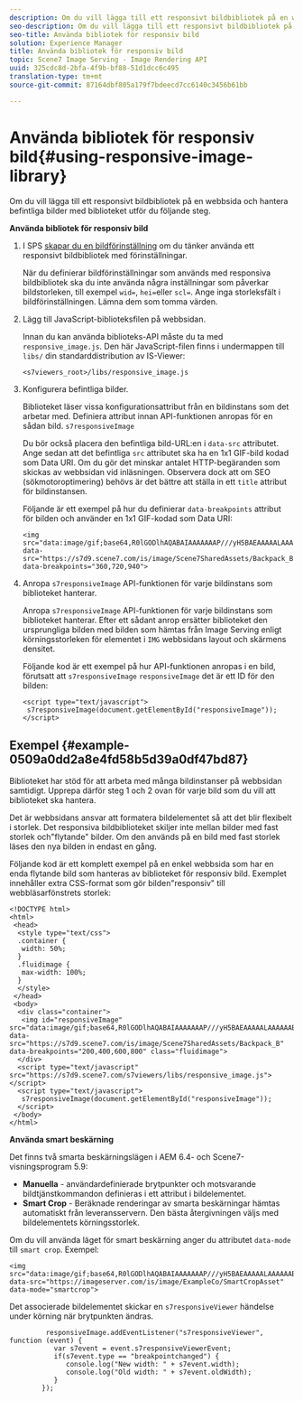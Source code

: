 ```yaml
---
description: Om du vill lägga till ett responsivt bildbibliotek på en webbsida och hantera befintliga bilder med biblioteket utför du följande steg.
seo-description: Om du vill lägga till ett responsivt bildbibliotek på en webbsida och hantera befintliga bilder med biblioteket utför du följande steg.
seo-title: Använda bibliotek för responsiv bild
solution: Experience Manager
title: Använda bibliotek för responsiv bild
topic: Scene7 Image Serving - Image Rendering API
uuid: 325cdc8d-2bfa-4f9b-bf88-51d1dcc6c495
translation-type: tm+mt
source-git-commit: 87164dbf805a179f7bdeecd7cc6140c3456b61bb

---
```



# Använda bibliotek för responsiv bild{#using-responsive-image-library}

Om du vill lägga till ett responsivt bildbibliotek på en webbsida och hantera befintliga bilder med biblioteket utför du följande steg.

**Använda bibliotek för responsiv bild**

1. I SPS [skapar du en bildförinställning](http://help.adobe.com/en_US/scene7/using/WS2F6A1049-B41F-447d-A520-91227F9CDABF.html) om du tänker använda ett responsivt bildbibliotek med förinställningar.

   När du definierar bildförinställningar som används med responsiva bildbibliotek ska du inte använda några inställningar som påverkar bildstorleken, till exempel `wid=`, `hei=`eller `scl=`. Ange inga storleksfält i bildförinställningen. Lämna dem som tomma värden.
1. Lägg till JavaScript-biblioteksfilen på webbsidan.

   Innan du kan använda biblioteks-API måste du ta med `responsive_image.js`. Den här JavaScript-filen finns i undermappen till `libs/` din standarddistribution av IS-Viewer:

   `<s7viewers_root>/libs/responsive_image.js`
1. Konfigurera befintliga bilder.

   Biblioteket läser vissa konfigurationsattribut från en bildinstans som det arbetar med. Definiera attribut innan API-funktionen anropas för en sådan bild. `s7responsiveImage`

   Du bör också placera den befintliga bild-URL:en i `data-src` attributet. Ange sedan att det befintliga `src` attributet ska ha en 1x1 GIF-bild kodad som Data URI. Om du gör det minskar antalet HTTP-begäranden som skickas av webbsidan vid inläsningen. Observera dock att om SEO (sökmotoroptimering) behövs är det bättre att ställa in ett `title` attribut för bildinstansen.

   Följande är ett exempel på hur du definierar `data-breakpoints` attribut för bilden och använder en 1x1 GIF-kodad som Data URI:

   ```
   <img src="data:image/gif;base64,R0lGODlhAQABAIAAAAAAAP///yH5BAEAAAAALAAAAAABAAEAAAIBRAA7" data-src="https://s7d9.scene7.com/is/image/Scene7SharedAssets/Backpack_B" data-breakpoints="360,720,940">
   ```

1. Anropa `s7responsiveImage` API-funktionen för varje bildinstans som biblioteket hanterar.

   Anropa `s7responsiveImage` API-funktionen för varje bildinstans som biblioteket hanterar. Efter ett sådant anrop ersätter biblioteket den ursprungliga bilden med bilden som hämtas från Image Serving enligt körningsstorleken för elementet i `IMG` webbsidans layout och skärmens densitet.

   Följande kod är ett exempel på hur API-funktionen anropas i en bild, förutsatt att `s7responsiveImage` `responsiveImage` det är ett ID för den bilden:

   ```
   <script type="text/javascript"> 
    s7responsiveImage(document.getElementById("responsiveImage")); 
   </script>
   ```

## Exempel {#example-0509a0dd2a8e4fd58b5d39a0df47bd87}

Biblioteket har stöd för att arbeta med många bildinstanser på webbsidan samtidigt. Upprepa därför steg 1 och 2 ovan för varje bild som du vill att biblioteket ska hantera.

Det är webbsidans ansvar att formatera bildelementet så att det blir flexibelt i storlek. Det responsiva bildbiblioteket skiljer inte mellan bilder med fast storlek och&quot;flytande&quot; bilder. Om den används på en bild med fast storlek läses den nya bilden in endast en gång.

Följande kod är ett komplett exempel på en enkel webbsida som har en enda flytande bild som hanteras av biblioteket för responsiv bild. Exemplet innehåller extra CSS-format som gör bilden&quot;responsiv&quot; till webbläsarfönstrets storlek:

```
<!DOCTYPE html> 
<html> 
 <head> 
  <style type="text/css"> 
  .container { 
   width: 50%; 
  } 
  .fluidimage { 
   max-width: 100%; 
  } 
  </style> 
 </head> 
 <body> 
  <div class="container"> 
   <img id="responsiveImage" src="data:image/gif;base64,R0lGODlhAQABAIAAAAAAAP///yH5BAEAAAAALAAAAAABAAEAAAIBRAA7" data-src="https://s7d9.scene7.com/is/image/Scene7SharedAssets/Backpack_B" data-breakpoints="200,400,600,800" class="fluidimage"> 
  </div> 
  <script type="text/javascript" src="https://s7d9.scene7.com/s7viewers/libs/responsive_image.js"></script> 
  <script type="text/javascript"> 
   s7responsiveImage(document.getElementById("responsiveImage")); 
  </script> 
 </body> 
</html>
```

**Använda smart beskärning**

Det finns två smarta beskärningslägen i AEM 6.4- och Scene7-visningsprogram 5.9:

* **Manuella** - användardefinierade brytpunkter och motsvarande bildtjänstkommandon definieras i ett attribut i bildelementet.
* **Smart Crop** - Beräknade renderingar av smarta beskärningar hämtas automatiskt från leveransservern. Den bästa återgivningen väljs med bildelementets körningsstorlek.

Om du vill använda läget för smart beskärning anger du attributet `data-mode` till `smart crop`. Exempel:

```
<img 
src="data:image/gif;base64,R0lGODlhAQABAIAAAAAAAP///yH5BAEAAAAALAAAAAABAAEAAAIBRAA7" 
data-src="https://imageserver.com/is/image/ExampleCo/SmartCropAsset" 
data-mode="smartcrop">
```

Det associerade bildelementet skickar en `s7responsiveViewer` händelse under körning när brytpunkten ändras.

```
         responsiveImage.addEventListener("s7responsiveViewer", function (event) { 
           var s7event = event.s7responsiveViewerEvent; 
           if(s7event.type == "breakpointchanged") { 
              console.log("New width: " + s7event.width); 
              console.log("Old width: " + s7event.oldWidth); 
           } 
        });
```
